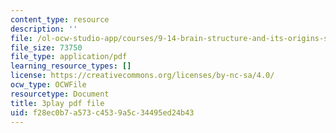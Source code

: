 ```yaml
---
content_type: resource
description: ''
file: /ol-ocw-studio-app/courses/9-14-brain-structure-and-its-origins-spring-2014/f28ec0b7a573c4539a5c34495ed24b43_555111.pdf
file_size: 73750
file_type: application/pdf
learning_resource_types: []
license: https://creativecommons.org/licenses/by-nc-sa/4.0/
ocw_type: OCWFile
resourcetype: Document
title: 3play pdf file
uid: f28ec0b7-a573-c453-9a5c-34495ed24b43
---
```

